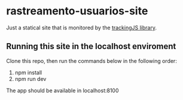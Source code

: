 # rastreamento-usuarios-site

Just a statical site that is monitored by the [trackingJS library](https://github.com/felipedspereira/rastreamento-usuarios-libjs). 

## Running this site in the localhost enviroment

Clone this repo, then run the commands below in the following order:
1) npm install
2) npm run dev

The app should be available in localhost:8100
